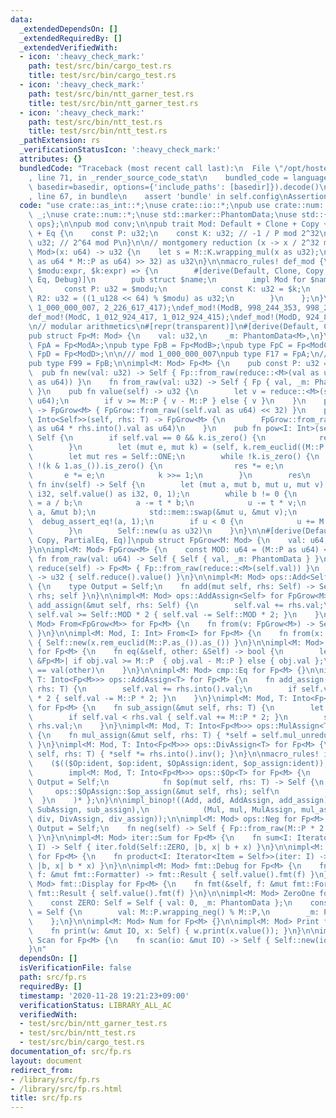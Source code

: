 ```yaml
---
data:
  _extendedDependsOn: []
  _extendedRequiredBy: []
  _extendedVerifiedWith:
  - icon: ':heavy_check_mark:'
    path: test/src/bin/cargo_test.rs
    title: test/src/bin/cargo_test.rs
  - icon: ':heavy_check_mark:'
    path: test/src/bin/ntt_garner_test.rs
    title: test/src/bin/ntt_garner_test.rs
  - icon: ':heavy_check_mark:'
    path: test/src/bin/ntt_test.rs
    title: test/src/bin/ntt_test.rs
  _pathExtension: rs
  _verificationStatusIcon: ':heavy_check_mark:'
  attributes: {}
  bundledCode: "Traceback (most recent call last):\n  File \"/opt/hostedtoolcache/Python/3.9.0/x64/lib/python3.9/site-packages/onlinejudge_verify/documentation/build.py\"\
    , line 71, in _render_source_code_stat\n    bundled_code = language.bundle(stat.path,\
    \ basedir=basedir, options={'include_paths': [basedir]}).decode()\n  File \"/opt/hostedtoolcache/Python/3.9.0/x64/lib/python3.9/site-packages/onlinejudge_verify/languages/user_defined.py\"\
    , line 67, in bundle\n    assert 'bundle' in self.config\nAssertionError\n"
  code: "use crate::as_int::*;\nuse crate::io::*;\npub use crate::num::ZeroOne as\
    \ _;\nuse crate::num::*;\nuse std::marker::PhantomData;\nuse std::{cmp, fmt, iter,\
    \ ops};\n\npub mod conv;\n\npub trait Mod: Default + Clone + Copy + PartialEq\
    \ + Eq {\n    const P: u32;\n    const K: u32; // -1 / P mod 2^32\n    const R2:\
    \ u32; // 2^64 mod P\n}\n\n// montgomery reduction (x -> x / 2^32 mod P)\nfn reduce<M:\
    \ Mod>(x: u64) -> u32 {\n    let s = M::K.wrapping_mul(x as u32);\n    ((x + s\
    \ as u64 * M::P as u64) >> 32) as u32\n}\n\nmacro_rules! def_mod {\n    ($name:ident,\
    \ $modu:expr, $k:expr) => {\n        #[derive(Default, Clone, Copy, PartialEq,\
    \ Eq, Debug)]\n        pub struct $name;\n        impl Mod for $name {\n     \
    \       const P: u32 = $modu;\n            const K: u32 = $k;\n            const\
    \ R2: u32 = ((1_u128 << 64) % $modu) as u32;\n        }\n    };\n}\n\ndef_mod!(ModA,\
    \ 1_000_000_007, 2_226_617_417);\ndef_mod!(ModB, 998_244_353, 998_244_351);\n\
    def_mod!(ModC, 1_012_924_417, 1_012_924_415);\ndef_mod!(ModD, 924_844_033, 924_844_031);\n\
    \n// modular arithmetics\n#[repr(transparent)]\n#[derive(Default, Clone, Copy)]\n\
    pub struct Fp<M: Mod> {\n    val: u32,\n    _m: PhantomData<M>,\n}\n\npub type\
    \ FpA = Fp<ModA>;\npub type FpB = Fp<ModB>;\npub type FpC = Fp<ModC>;\npub type\
    \ FpD = Fp<ModD>;\n\n/// mod 1_000_000_007\npub type F17 = FpA;\n/// mod 998_244_353\n\
    pub type F99 = FpB;\n\nimpl<M: Mod> Fp<M> {\n    pub const P: u32 = M::P;\n  \
    \  pub fn new(val: u32) -> Self { Fp::from_raw(reduce::<M>(val as u64 * M::R2\
    \ as u64)) }\n    fn from_raw(val: u32) -> Self { Fp { val, _m: PhantomData }\
    \ }\n    pub fn value(self) -> u32 {\n        let v = reduce::<M>(self.val as\
    \ u64);\n        if v >= M::P { v - M::P } else { v }\n    }\n    pub fn grow(self)\
    \ -> FpGrow<M> { FpGrow::from_raw((self.val as u64) << 32) }\n    pub fn mul_unreduced<T:\
    \ Into<Self>>(self, rhs: T) -> FpGrow<M> {\n        FpGrow::from_raw(self.val\
    \ as u64 * rhs.into().val as u64)\n    }\n    pub fn pow<I: Int>(self, k: I) ->\
    \ Self {\n        if self.val == 0 && k.is_zero() {\n            return Self::new(1);\n\
    \        }\n        let (mut e, mut k) = (self, k.rem_euclid((M::P - 1).as_()));\n\
    \        let mut res = Self::ONE;\n        while !k.is_zero() {\n            if\
    \ !(k & 1.as_()).is_zero() {\n                res *= e;\n            }\n     \
    \       e *= e;\n            k >>= 1;\n        }\n        res\n    }\n    pub\
    \ fn inv(self) -> Self {\n        let (mut a, mut b, mut u, mut v) = (M::P as\
    \ i32, self.value() as i32, 0, 1);\n        while b != 0 {\n            let t\
    \ = a / b;\n            a -= t * b;\n            u -= t * v;\n            std::mem::swap(&mut\
    \ a, &mut b);\n            std::mem::swap(&mut u, &mut v);\n        }\n      \
    \  debug_assert_eq!(a, 1);\n        if u < 0 {\n            u += M::P as i32;\n\
    \        }\n        Self::new(u as u32)\n    }\n}\n\n#[derive(Default, Clone,\
    \ Copy, PartialEq, Eq)]\npub struct FpGrow<M: Mod> {\n    val: u64,\n    _m: PhantomData<M>,\n\
    }\n\nimpl<M: Mod> FpGrow<M> {\n    const MOD: u64 = (M::P as u64) << 32;\n   \
    \ fn from_raw(val: u64) -> Self { Self { val, _m: PhantomData } }\n    pub fn\
    \ reduce(self) -> Fp<M> { Fp::from_raw(reduce::<M>(self.val)) }\n    pub fn value(self)\
    \ -> u32 { self.reduce().value() }\n}\n\nimpl<M: Mod> ops::Add<Self> for FpGrow<M>\
    \ {\n    type Output = Self;\n    fn add(mut self, rhs: Self) -> Self { self +=\
    \ rhs; self }\n}\n\nimpl<M: Mod> ops::AddAssign<Self> for FpGrow<M> {\n    fn\
    \ add_assign(&mut self, rhs: Self) {\n        self.val += rhs.val;\n        if\
    \ self.val >= Self::MOD * 2 { self.val -= Self::MOD * 2; }\n    }\n}\n\nimpl<M:\
    \ Mod> From<FpGrow<M>> for Fp<M> {\n    fn from(v: FpGrow<M>) -> Self { v.reduce()\
    \ }\n}\n\nimpl<M: Mod, I: Int> From<I> for Fp<M> {\n    fn from(x: I) -> Self\
    \ { Self::new(x.rem_euclid(M::P.as_()).as_()) }\n}\n\nimpl<M: Mod> cmp::PartialEq\
    \ for Fp<M> {\n    fn eq(&self, other: &Self) -> bool {\n        let val = |obj:\
    \ &Fp<M>| if obj.val >= M::P  { obj.val - M::P } else { obj.val };\n        val(self)\
    \ == val(other)\n    }\n}\n\nimpl<M: Mod> cmp::Eq for Fp<M> {}\n\nimpl<M: Mod,\
    \ T: Into<Fp<M>>> ops::AddAssign<T> for Fp<M> {\n    fn add_assign(&mut self,\
    \ rhs: T) {\n        self.val += rhs.into().val;\n        if self.val >= M::P\
    \ * 2 { self.val -= M::P * 2; }\n    }\n}\nimpl<M: Mod, T: Into<Fp<M>>> ops::SubAssign<T>\
    \ for Fp<M> {\n    fn sub_assign(&mut self, rhs: T) {\n        let rhs = rhs.into();\n\
    \        if self.val < rhs.val { self.val += M::P * 2; }\n        self.val -=\
    \ rhs.val;\n    }\n}\nimpl<M: Mod, T: Into<Fp<M>>> ops::MulAssign<T> for Fp<M>\
    \ {\n    fn mul_assign(&mut self, rhs: T) { *self = self.mul_unreduced(rhs).reduce();\
    \ }\n}\nimpl<M: Mod, T: Into<Fp<M>>> ops::DivAssign<T> for Fp<M> {\n    fn div_assign(&mut\
    \ self, rhs: T) { *self *= rhs.into().inv(); }\n}\n\nmacro_rules! impl_binop {\n\
    \    ($(($Op:ident, $op:ident, $OpAssign:ident, $op_assign:ident)),*) => { $(\n\
    \        impl<M: Mod, T: Into<Fp<M>>> ops::$Op<T> for Fp<M> {\n            type\
    \ Output = Self;\n            fn $op(mut self, rhs: T) -> Self {\n           \
    \     ops::$OpAssign::$op_assign(&mut self, rhs); self\n            }\n      \
    \  }\n    )* };\n}\n\nimpl_binop!((Add, add, AddAssign, add_assign), (Sub, sub,\
    \ SubAssign, sub_assign),\n            (Mul, mul, MulAssign, mul_assign), (Div,\
    \ div, DivAssign, div_assign));\n\nimpl<M: Mod> ops::Neg for Fp<M> {\n    type\
    \ Output = Self;\n    fn neg(self) -> Self { Fp::from_raw(M::P * 2 - self.val)\
    \ }\n}\n\nimpl<M: Mod> iter::Sum for Fp<M> {\n    fn sum<I: Iterator<Item = Self>>(iter:\
    \ I) -> Self { iter.fold(Self::ZERO, |b, x| b + x) }\n}\n\nimpl<M: Mod> iter::Product\
    \ for Fp<M> {\n    fn product<I: Iterator<Item = Self>>(iter: I) -> Self { iter.fold(Self::ONE,\
    \ |b, x| b * x) }\n}\n\nimpl<M: Mod> fmt::Debug for Fp<M> {\n    fn fmt(&self,\
    \ f: &mut fmt::Formatter) -> fmt::Result { self.value().fmt(f) }\n}\n\nimpl<M:\
    \ Mod> fmt::Display for Fp<M> {\n    fn fmt(&self, f: &mut fmt::Formatter) ->\
    \ fmt::Result { self.value().fmt(f) }\n}\n\nimpl<M: Mod> ZeroOne for Fp<M> {\n\
    \    const ZERO: Self = Self { val: 0, _m: PhantomData };\n    const ONE: Self\
    \ = Self {\n        val: M::P.wrapping_neg() % M::P,\n        _m: PhantomData,\n\
    \    };\n}\n\nimpl<M: Mod> Num for Fp<M> {}\n\nimpl<M: Mod> Print for Fp<M> {\n\
    \    fn print(w: &mut IO, x: Self) { w.print(x.value()); }\n}\n\nimpl<M: Mod>\
    \ Scan for Fp<M> {\n    fn scan(io: &mut IO) -> Self { Self::new(io.scan()) }\n\
    }\n"
  dependsOn: []
  isVerificationFile: false
  path: src/fp.rs
  requiredBy: []
  timestamp: '2020-11-28 19:21:23+09:00'
  verificationStatus: LIBRARY_ALL_AC
  verifiedWith:
  - test/src/bin/ntt_garner_test.rs
  - test/src/bin/ntt_test.rs
  - test/src/bin/cargo_test.rs
documentation_of: src/fp.rs
layout: document
redirect_from:
- /library/src/fp.rs
- /library/src/fp.rs.html
title: src/fp.rs
---
```

